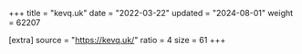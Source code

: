 +++
title = "kevq.uk"
date = "2022-03-22"
updated = "2024-08-01"
weight = 62207

[extra]
source = "https://kevq.uk/"
ratio = 4
size = 61
+++
